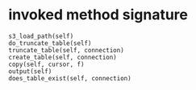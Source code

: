 # invoked method signature

```text
s3_load_path(self)
do_truncate_table(self)
truncate_table(self, connection)
create_table(self, connection)
copy(self, cursor, f)
output(self)
does_table_exist(self, connection)
```